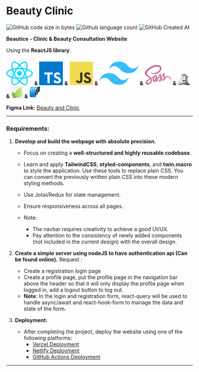 # Beauty Clinic

![GitHub code size in bytes](https://img.shields.io/github/languages/code-size/Viet281101/BeautyClinic) ![Github language count](https://img.shields.io/github/languages/count/Viet281101/BeautyClinic) ![GitHub Created At](https://img.shields.io/github/created-at/Viet281101/BeautyClinic)

**Beautice - Clinic & Beauty Consultation Website**

Using the **ReactJS library**.

[![alt text](frontend/public/react.svg)](https://react.dev/) **&** [![alt text](frontend/public/typescript.svg)](https://www.typescriptlang.org/) **&** [![alt text](frontend/public/javascript.svg)](https://en.wikipedia.org/wiki/JavaScript) **&** [![alt text](frontend/public/tailwind.svg)](https://tailwindcss.com/) **&** [![alt text](frontend/public/sass.svg)](https://sass-lang.com/) **&** [![alt text](frontend/public/jotai.png)](https://jotai.org/) **&** [![alt text](frontend/public/leaflet.png)](https://leafletjs.com/) **&** [![alt text](backend/sqlite3.png)](https://www.sqlite.org/)

**Figma Link:** [Beauty and Clinic](https://www.figma.com/design/Ry2YV1BCuUR3m0xPZdqrGP/Beautice---Clinic-%26-Beauty-Consultation-Website-Design?node-id=513-2&node-type=canvas&t=vKCDwo3FlkNBcL8j-0)

---

### Requirements:
1. **Develop and build the webpage with absolute precision.**
   - Focus on creating a **well-structured and highly reusable codebase**.
   - Learn and apply **TailwindCSS**, **styled-components**, and **twin.macro** to style the application. Use these tools to replace plain CSS. You can convert the previously written plain CSS into these modern styling methods.

   - Use Jotai/Redux for state management.
   - Ensure responsiveness across all pages.
   - Note:
      - The navbar requires creativity to achieve a good UI/UX.
      - Pay attention to the consistency of newly added components (not included in the current design) with the overall design.

2. **Create a simple server using nodeJS to have authentication api (Can be found online).**
Request :
   - Create a registration login page
   - Create a profile page, put the profile page in the navigation bar above the header so that it will only display the profile page when logged in, add a logout button to log out. 
   - **Note**: In the login and registration form, react-query will be used to handle async/await and react-hook-form to manage the data and state of the form.


3. **Deployment:**
   - After completing the project, deploy the website using one of the following platforms:
     - [Vercel Deployment](https://vercel.com/docs/deployments/overview)
     - [Netlify Deployment](https://www.netlify.com/)
     - [GitHub Actions Deployment](https://docs.github.com/en/actions/deployment/about-deployments/deploying-with-github-actions) 

---
